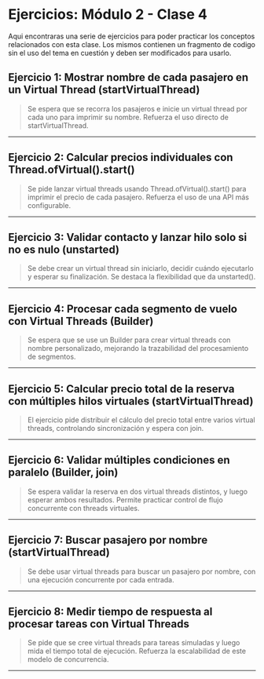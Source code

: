 # Ejercicios: Módulo 2 - Clase 4

Aqui encontraras una serie de ejercicios para poder practicar los conceptos relacionados con esta clase. Los mismos contienen un fragmento de codigo sin el uso del tema en cuestión y deben ser modificados para usarlo.


## **Ejercicio 1: Mostrar nombre de cada pasajero en un Virtual Thread (startVirtualThread)**
> Se espera que se recorra los pasajeros e inicie un virtual thread por cada uno para imprimir su nombre. Refuerza el uso directo de startVirtualThread.

---

## **Ejercicio 2: Calcular precios individuales con Thread.ofVirtual().start()**
> Se pide lanzar virtual threads usando Thread.ofVirtual().start() para imprimir el precio de cada pasajero. Refuerza el uso de una API más configurable.

---


## **Ejercicio 3: Validar contacto y lanzar hilo solo si no es nulo (unstarted)**
> Se debe crear un virtual thread sin iniciarlo, decidir cuándo ejecutarlo y esperar su finalización. Se destaca la flexibilidad que da unstarted().

---


## **Ejercicio 4: Procesar cada segmento de vuelo con Virtual Threads (Builder)**
> Se espera que se use un Builder para crear virtual threads con nombre personalizado, mejorando la trazabilidad del procesamiento de segmentos.

---


## **Ejercicio 5: Calcular precio total de la reserva con múltiples hilos virtuales (startVirtualThread)**
> El ejercicio pide distribuir el cálculo del precio total entre varios virtual threads, controlando sincronización y espera con join.

---


## **Ejercicio 6: Validar múltiples condiciones en paralelo (Builder, join)**
> Se espera validar la reserva en dos virtual threads distintos, y luego esperar ambos resultados. Permite practicar control de flujo concurrente con threads virtuales.

---


## **Ejercicio 7: Buscar pasajero por nombre (startVirtualThread)**
> Se debe usar virtual threads para buscar un pasajero por nombre, con una ejecución concurrente por cada entrada.

---

## **Ejercicio 8: Medir tiempo de respuesta al procesar tareas con Virtual Threads**
> Se pide que se cree virtual threads para tareas simuladas y luego mida el tiempo total de ejecución. Refuerza la escalabilidad de este modelo de concurrencia.

---